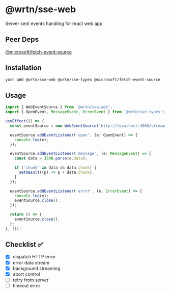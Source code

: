 # @wrtn/sse-web

Server sent events handling for react web app

## Peer Deps

[@microsoft/fetch-event-source](https://github.com/Azure/fetch-event-source)

## Installation

```sh
yarn add @wrtn/sse-web @wrtn/sse-types @microsoft/fetch-event-source
```

## Usage

```typescript
import { WebEventSource } from '@wrtn/sse-web';
import { OpenEvent, MessageEvent, ErrorEvent } from '@wrtn/sse-types';

useEffect(() => {
  const eventSource = new WebEventSource('http://localhost:3000/stream');

  eventSource.addEventListener('open', (e: OpenEvent) => {
    console.log(e);
  });

  eventSource.addEventListener('message', (e: MessageEvent) => {
    const data = JSON.parse(e.data);

    if ('chunk' in data && data.chunk) {
      setResult((p) => p + data.chunk);
    }
  });

  eventSource.addEventListener('error', (e: ErrorEvent) => {
    console.log(e);
    eventSource.close();
  });

  return () => {
    eventSource.close();
  };
}, []);
```

## Checklist ✅

- [x] dispatch HTTP error
- [x] error data stream
- [x] background streaming
- [x] abort control
- [ ] retry from server
- [ ] timeout error
